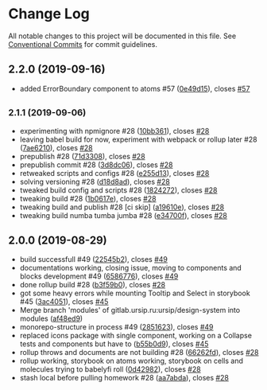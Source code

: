 # Change Log

All notable changes to this project will be documented in this file.
See [Conventional Commits](https://conventionalcommits.org) for commit guidelines.

## 2.2.0 (2019-09-16)

* added ErrorBoundary component to atoms #57 ([0e49d15](https://gitlab.ursip.ru/ursip/design-system/commit/0e49d15)), closes [#57](https://gitlab.ursip.ru/ursip/design-system/issues/57)






## <small>2.1.1 (2019-09-06)</small>

* experimenting with npmignore #28 ([10bb361](https://gitlab.ursip.ru/ursip/design-system/commit/10bb361)), closes [#28](https://gitlab.ursip.ru/ursip/design-system/issues/28)
* leaving babel build for now, experiment with webpack or rollup later #28 ([7ae6210](https://gitlab.ursip.ru/ursip/design-system/commit/7ae6210)), closes [#28](https://gitlab.ursip.ru/ursip/design-system/issues/28)
* prepublish #28 ([71d3308](https://gitlab.ursip.ru/ursip/design-system/commit/71d3308)), closes [#28](https://gitlab.ursip.ru/ursip/design-system/issues/28)
* prepublish commit #28 ([3d8dc06](https://gitlab.ursip.ru/ursip/design-system/commit/3d8dc06)), closes [#28](https://gitlab.ursip.ru/ursip/design-system/issues/28)
* retweaked scripts and configs #28 ([e255d13](https://gitlab.ursip.ru/ursip/design-system/commit/e255d13)), closes [#28](https://gitlab.ursip.ru/ursip/design-system/issues/28)
* solving versioning #28 ([d18d8ad](https://gitlab.ursip.ru/ursip/design-system/commit/d18d8ad)), closes [#28](https://gitlab.ursip.ru/ursip/design-system/issues/28)
* tweaked build config and scripts #28 ([1824272](https://gitlab.ursip.ru/ursip/design-system/commit/1824272)), closes [#28](https://gitlab.ursip.ru/ursip/design-system/issues/28)
* tweaking build #28 ([1b0617e](https://gitlab.ursip.ru/ursip/design-system/commit/1b0617e)), closes [#28](https://gitlab.ursip.ru/ursip/design-system/issues/28)
* tweaking build and publish #28 [ci skip] ([a19610e](https://gitlab.ursip.ru/ursip/design-system/commit/a19610e)), closes [#28](https://gitlab.ursip.ru/ursip/design-system/issues/28)
* tweaking build numba tumba jumba #28 ([e34700f](https://gitlab.ursip.ru/ursip/design-system/commit/e34700f)), closes [#28](https://gitlab.ursip.ru/ursip/design-system/issues/28)






## 2.0.0 (2019-08-29)

* build successfull #49 ([22545b2](https://gitlab.ursip.ru/ursip/design-system/commit/22545b2)), closes [#49](https://gitlab.ursip.ru/ursip/design-system/issues/49)
* documentations working, closing issue, moving to components and blocks development #49 ([6586776](https://gitlab.ursip.ru/ursip/design-system/commit/6586776)), closes [#49](https://gitlab.ursip.ru/ursip/design-system/issues/49)
* done rollup build #28 ([b3f59b0](https://gitlab.ursip.ru/ursip/design-system/commit/b3f59b0)), closes [#28](https://gitlab.ursip.ru/ursip/design-system/issues/28)
* got some heavy errors while mounting Tooltip and Select in storybook #45 ([3ac4051](https://gitlab.ursip.ru/ursip/design-system/commit/3ac4051)), closes [#45](https://gitlab.ursip.ru/ursip/design-system/issues/45)
* Merge branch 'modules' of gitlab.ursip.ru:ursip/design-system into modules ([af48ed9](https://gitlab.ursip.ru/ursip/design-system/commit/af48ed9))
* monorepo-structure in process #49 ([2851623](https://gitlab.ursip.ru/ursip/design-system/commit/2851623)), closes [#49](https://gitlab.ursip.ru/ursip/design-system/issues/49)
* replaced icons package with single component, working on a Collapse tests and components but have to ([b55b0d9](https://gitlab.ursip.ru/ursip/design-system/commit/b55b0d9)), closes [#45](https://gitlab.ursip.ru/ursip/design-system/issues/45)
* rollup throws and documents are not building #28 ([66262fd](https://gitlab.ursip.ru/ursip/design-system/commit/66262fd)), closes [#28](https://gitlab.ursip.ru/ursip/design-system/issues/28)
* rollup working, storybook on atoms working, storybook on cells and molecules trying to babelyfi roll ([0d42982](https://gitlab.ursip.ru/ursip/design-system/commit/0d42982)), closes [#28](https://gitlab.ursip.ru/ursip/design-system/issues/28)
* stash local before pulling homework #28 ([aa7abda](https://gitlab.ursip.ru/ursip/design-system/commit/aa7abda)), closes [#28](https://gitlab.ursip.ru/ursip/design-system/issues/28)

